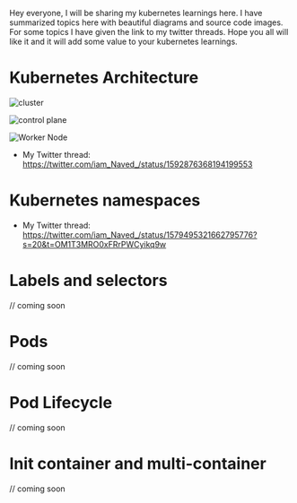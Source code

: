 Hey everyone, I will be sharing my kubernetes learnings here. I have summarized topics here with beautiful diagrams and source code images. For some topics I have given the link to my twitter threads. Hope you all will like it and it will add some value to your kubernetes learnings.

# Kubernetes Architecture

![cluster](https://user-images.githubusercontent.com/98219227/197257174-e7dc537f-d01d-46cb-bd8d-f89657b543e8.png)


![control plane](https://user-images.githubusercontent.com/98219227/197792230-16efc8b0-5f8e-4662-92ce-3cf0e21a386f.png)


![Worker Node ](https://user-images.githubusercontent.com/98219227/201980133-3144353c-40e0-4df6-9dbc-94170de0328d.png)

- My Twitter thread: https://twitter.com/iam_Naved_/status/1592876368194199553


# Kubernetes namespaces
- My Twitter thread: https://twitter.com/iam_Naved_/status/1579495321662795776?s=20&t=OM1T3MRO0xFRrPWCyikq9w

# Labels and selectors 

// coming soon

# Pods

// coming soon

# Pod Lifecycle

// coming soon

# Init container and multi-container 

// coming soon 
